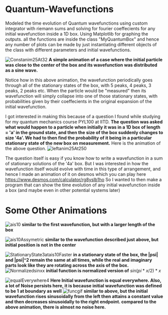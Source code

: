 # Quantum-Wavefunctions
Modeled the time evolution of Quantum wavefunctions using custom integrator with riemann sums and solving for fourier coeffecients for any initial wavefunction inside a 1D box. Using Matplotlib for graphing the outputs. all the functions are inside the class "MyQuantumBox" and hence any number of plots can be made by just instantiating different objects of the class with different parameters and initial wavefunctions. 

![Constanim25At32](https://user-images.githubusercontent.com/96519848/203317049-0c6fdc79-e64f-4e3a-a205-5b4c45e2e6f1.gif)
 **A simple animation of a case where the initial particle was close to the center of the box and its wavefunction was distributed as a sine wave.**

Notice how in this above animation, the wavefunction periodically goes through all of the stationary states of the box, with 5 peaks, 4 peaks, 3 peaks, 2 peaks etc. When the particle would be "measured" then its wavefunction will simply collapse into one of those stationary states, with probabilities given by their coeffecients in the original expansion of the initial wavefunction.



I got interested in making this because of a question I found while studying for my quantum mechanics course PYL100 at IITD. 
**The question was asked what would happen to a particle when initially it was in a 1D box of length = 'a' in the ground state, and then the size of the box suddenly changes to size '4a'. We had to then find the probability of it being in a particular stationary state of the new box on measurement.**
Here is the animation of the above question.
![leftanim25At250](https://user-images.githubusercontent.com/96519848/203319156-19569940-a536-415e-a56b-74515ab5e80b.gif)

The question itself is easy if you know how to write a wavefunction in a sum of stationary solutions of the '4a' box. But I was interested in how the wavefunction itself would evolve with time in this type of arrangement, and hence I made an animation of it on desmos which you can play here https://www.desmos.com/calculator/rg8yslb1ho
So I wanted to then make a program that can show the time evolution of any initial wavefunction inside a box (and maybe even in other potential systems later)

# **Some Other Animations**


![ais10](https://github.com/DhruvAhlawat/Quantum-Wavefunctions/blob/main/ais10AndCenteredAt5.gif)
**similar to the first wavefunction, but with a larger length of the box**

![ais10Assymetric](https://github.com/DhruvAhlawat/Quantum-Wavefunctions/blob/main/ais10AndCenteredAt25.gif)
**similar to the wavefunction described just above, but initial position is not in the center**

![StationaryState3atais10Faster](https://user-images.githubusercontent.com/96519848/203481807-99e69b0a-0f79-42f1-9458-5a60114e5482.gif)
**in a stationary state of the box, the |psi| and |psi|^2 remain the same at all times, while the real and imaginary parts look like they are rotating across the axis of the box.**
![Normalizedsinxx](https://user-images.githubusercontent.com/96519848/203487073-52ef0f60-8989-4e13-a6df-065e0e02725e.gif)
**initial function is normalized version of** $sin(pi*x/2)*x$ 

![equalEverywhere4](https://user-images.githubusercontent.com/96519848/203326853-de3455e7-1aa1-4df0-9321-113dd8ecd3ef.gif)
                             **Here Initial wavefunction is equal everywhere. Also, a lot of Noise persists here, it is because initial wavefunction was defined to be 1 at boundary as well**
![funcgif](https://user-images.githubusercontent.com/96519848/204089433-3983e1a3-9127-4938-9124-91b10d492b60.gif)
**similar to above, but the initial wavefunction rises sinusoidally from the left then attains a constant value and then decreases sinusoidally to the right endpoint.
compared to the above animation, there is almost no noise here.**
